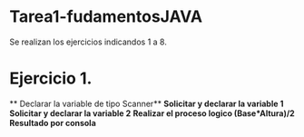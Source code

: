 # Tarea1-fudamentosJAVA
Se realizan los ejercicios indicandos 1 a 8. 
# Ejercicio 1. 
** Declarar la variable de tipo Scanner**
**Solicitar y declarar la variable 1**
**Solicitar y declarar la variable 2**
**Realizar el proceso logico (Base*Altura)/2**
**Resultado por consola**
